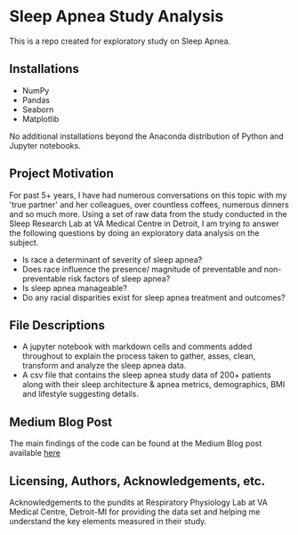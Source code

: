 # Sleep Apnea Study Analysis
This is a repo created for exploratory study on Sleep Apnea.

## Installations
- NumPy
- Pandas
- Seaborn
- Matplotlib

No additional installations beyond the Anaconda distribution of Python and Jupyter notebooks.

## Project Motivation

For past 5+ years, I have had numerous conversations on this topic with my 'true partner' and her colleagues, over countless coffees, numerous dinners and so much more. Using a set of raw data from the study conducted in the Sleep Research Lab at VA Medical Centre in Detroit, I am trying to answer the following questions by doing an exploratory data analysis on the subject.

- Is race a determinant of severity of sleep apnea?
- Does race influence the presence/ magnitude of preventable and non-preventable risk factors of sleep apnea?
- Is sleep apnea manageable? 
- Do any racial disparities exist for sleep apnea treatment and outcomes?

## File Descriptions
- A jupyter notebook with markdown cells and comments added throughout to explain the process taken to gather, asses, clean, transform and analyze the sleep apnea data.
- A csv file that contains the sleep apnea study data of 200+ patients along with their sleep architecture & apnea metrics, demographics, BMI and lifestyle suggesting details.

## Medium Blog Post 
The main findings of the code can be found at the Medium Blog post available [here](https://medium.com/@ashwinibhatt85/racial-predilections-of-sleep-apnea-a7772f8eee24)

## Licensing, Authors, Acknowledgements, etc.
Acknowledgements to the pundits at Respiratory Physiology Lab at VA Medical Centre, Detroit-MI for providing the data set and helping me understand the key elements measured in their study.
